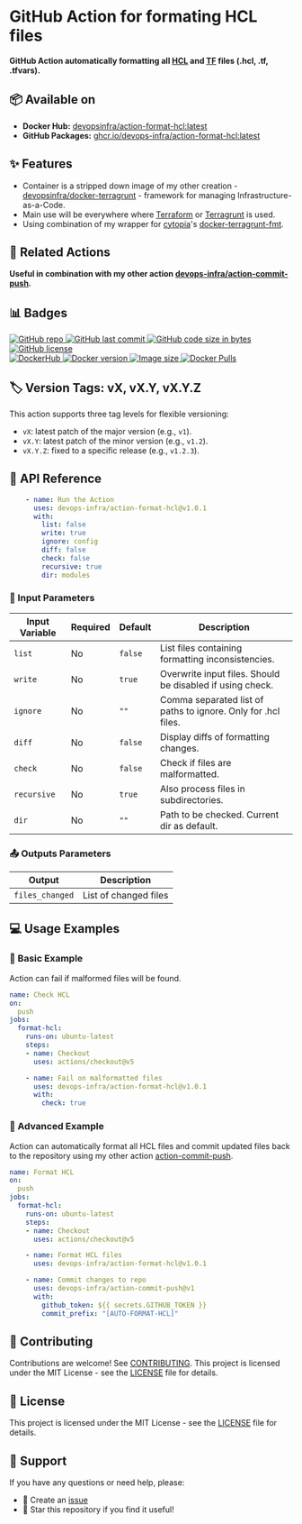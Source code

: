# GitHub Action for formating HCL files
**GitHub Action automatically formatting all [HCL](https://github.com/hashicorp/hcl) and [TF](https://www.terraform.io/docs/configuration/index.html) files (.hcl, .tf, .tfvars).**


## 📦 Available on
- **Docker Hub:** [devopsinfra/action-format-hcl:latest](https://hub.docker.com/repository/docker/devopsinfra/action-format-hcl)
- **GitHub Packages:** [ghcr.io/devops-infra/action-format-hcl:latest](https://github.com/devops-infra/action-format-hcl/pkgs/container/action-format-hcl)


## ✨ Features
* Container is a stripped down image of my other creation - [devopsinfra/docker-terragrunt](https://github.com/devopsinfra/docker-terragrunt) - framework for managing Infrastructure-as-a-Code.
* Main use will be everywhere where [Terraform](https://github.com/hashicorp/terraform) or [Terragrunt](https://github.com/gruntwork-io/terragrunt) is used.
* Using combination of my wrapper for [cytopia](https://github.com/cytopia)'s [docker-terragrunt-fmt](https://github.com/cytopia/docker-terragrunt-fmt).


## 🔗 Related Actions
**Useful in combination with my other action [devops-infra/action-commit-push](https://github.com/devops-infra/action-commit-push).**


## 📊 Badges
[
![GitHub repo](https://img.shields.io/badge/GitHub-devops--infra%2Faction--format--hcl-blueviolet.svg?style=plastic&logo=github)
![GitHub last commit](https://img.shields.io/github/last-commit/devops-infra/action-format-hcl?color=blueviolet&logo=github&style=plastic&label=Last%20commit)
![GitHub code size in bytes](https://img.shields.io/github/languages/code-size/devops-infra/action-format-hcl?color=blueviolet&label=Code%20size&style=plastic&logo=github)
![GitHub license](https://img.shields.io/github/license/devops-infra/action-format-hcl?color=blueviolet&logo=github&style=plastic&label=License)
](https://github.com/devops-infra/action-format-hcl "shields.io")
<br>
[
![DockerHub](https://img.shields.io/badge/DockerHub-devopsinfra%2Faction--format--hcl-blue.svg?style=plastic&logo=docker)
![Docker version](https://img.shields.io/docker/v/devopsinfra/action-format-hcl?color=blue&label=Version&logo=docker&style=plastic&sort=semver)
![Image size](https://img.shields.io/docker/image-size/devopsinfra/action-format-hcl/latest?label=Image%20size&style=plastic&logo=docker)
![Docker Pulls](https://img.shields.io/docker/pulls/devopsinfra/action-format-hcl?color=blue&label=Pulls&logo=docker&style=plastic)
](https://hub.docker.com/r/devopsinfra/action-format-hcl "shields.io")


## 🏷️ Version Tags: vX, vX.Y, vX.Y.Z
This action supports three tag levels for flexible versioning:
- `vX`: latest patch of the major version (e.g., `v1`).
- `vX.Y`: latest patch of the minor version (e.g., `v1.2`).
- `vX.Y.Z`: fixed to a specific release (e.g., `v1.2.3`).


## 📖 API Reference
```yaml
    - name: Run the Action
      uses: devops-infra/action-format-hcl@v1.0.1
      with:
        list: false
        write: true
        ignore: config
        diff: false
        check: false
        recursive: true
        dir: modules
```


### 🔧 Input Parameters
| Input Variable | Required | Default | Description                                                   |
|----------------|----------|---------|---------------------------------------------------------------|
| `list`         | No       | `false` | List files containing formatting inconsistencies.             |
| `write`        | No       | `true`  | Overwrite input files. Should be disabled if using check.     |
| `ignore`       | No       | `""`    | Comma separated list of paths to ignore. Only for .hcl files. |
| `diff`         | No       | `false` | Display diffs of formatting changes.                          |
| `check`        | No       | `false` | Check if files are malformatted.                              |
| `recursive`    | No       | `true`  | Also process files in subdirectories.                         |
| `dir`          | No       | `""`    | Path to be checked. Current dir as default.                   |


### 📤 Outputs Parameters
| Output          | Description           |
|-----------------|-----------------------|
| `files_changed` | List of changed files |


## 💻 Usage Examples

### 📝 Basic Example
Action can fail if malformed files will be found.

```yaml
name: Check HCL
on:
  push
jobs:
  format-hcl:
    runs-on: ubuntu-latest
    steps:
    - name: Checkout
      uses: actions/checkout@v5

    - name: Fail on malformatted files
      uses: devops-infra/action-format-hcl@v1.0.1
      with:
        check: true
```

### 🔀 Advanced Example
Action can automatically format all HCL files and commit updated files back to the repository using my other action [action-commit-push](https://github.com/devops-infra/action-commit-push).

```yaml
name: Format HCL
on:
  push
jobs:
  format-hcl:
    runs-on: ubuntu-latest
    steps:
    - name: Checkout
      uses: actions/checkout@v5

    - name: Format HCL files
      uses: devops-infra/action-format-hcl@v1.0.1

    - name: Commit changes to repo
      uses: devops-infra/action-commit-push@v1
      with:
        github_token: ${{ secrets.GITHUB_TOKEN }}
        commit_prefix: "[AUTO-FORMAT-HCL]"
```


## 🤝 Contributing
Contributions are welcome! See [CONTRIBUTING](https://github.com/devops-infra/.github/blob/master/CONTRIBUTING.md).
This project is licensed under the MIT License - see the [LICENSE](LICENSE) file for details.


## 📄 License
This project is licensed under the MIT License - see the [LICENSE](LICENSE) file for details.


## 💬 Support
If you have any questions or need help, please:
- 📝 Create an [issue](https://github.com/devops-infra/action-format-hcl/issues)
- 🌟 Star this repository if you find it useful!
